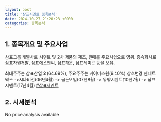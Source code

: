 ```yaml
---
layout: post
title: '삼표시멘트 종목분석'
date: 2024-10-27 21:20:23 +0900
categories: 종목분석
---
```


## 1. 종목개요 및 주요사업

삼표그룹 계열사로 시멘트 및 2차 제품의 제조, 판매를 주요사업으로 영위. 종속회사로 삼표자원개발, 삼표에스앤씨, 삼표해운, 삼표레미콘 등을 보유. 

최대주주는 삼표산업 외(64.69%), 주요주주는 케이머스원(9.40%) 상호변경 젠네트웍스 ->시나비전(06년4월) -> 골든오일(07년8월) -> 동양시멘트(10년7월) -> 삼표시멘트(17년4월)
[#삼표시멘트](#)

## 2. 시세분석

No price analysis available
